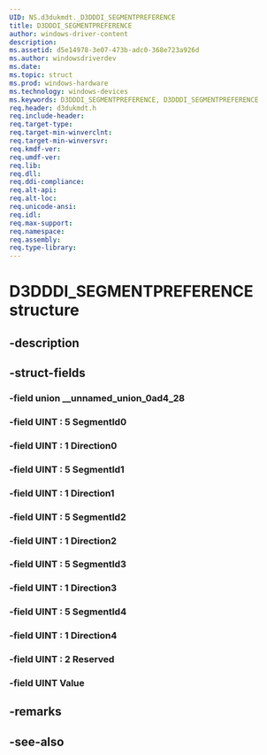 ```yaml
---
UID: NS.d3dukmdt._D3DDDI_SEGMENTPREFERENCE
title: D3DDDI_SEGMENTPREFERENCE
author: windows-driver-content
description: 
ms.assetid: d5e14978-3e07-473b-adc0-368e723a926d
ms.author: windowsdriverdev
ms.date: 
ms.topic: struct
ms.prod: windows-hardware
ms.technology: windows-devices
ms.keywords: D3DDDI_SEGMENTPREFERENCE, D3DDDI_SEGMENTPREFERENCE
req.header: d3dukmdt.h
req.include-header:
req.target-type:
req.target-min-winverclnt:
req.target-min-winversvr:
req.kmdf-ver:
req.umdf-ver:
req.lib:
req.dll:
req.ddi-compliance:
req.alt-api:
req.alt-loc:
req.unicode-ansi:
req.idl:
req.max-support:
req.namespace:
req.assembly:
req.type-library:
---
```


# D3DDDI_SEGMENTPREFERENCE structure

## -description



## -struct-fields

### -field union __unnamed_union_0ad4_28			
 	
### -field UINT  : 5 SegmentId0			
 	
### -field UINT  : 1 Direction0			
 	
### -field UINT  : 5 SegmentId1			
 	
### -field UINT  : 1 Direction1			
 	
### -field UINT  : 5 SegmentId2			
 	
### -field UINT  : 1 Direction2			
 	
### -field UINT  : 5 SegmentId3			
 	
### -field UINT  : 1 Direction3			
 	
### -field UINT  : 5 SegmentId4			
 	
### -field UINT  : 1 Direction4			
 	
### -field UINT  : 2 Reserved			
 	
### -field UINT Value			
 	
## -remarks

## -see-also